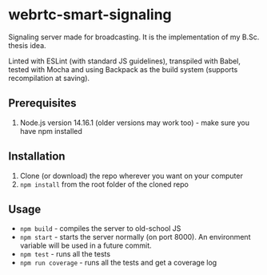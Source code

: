 # webrtc-smart-signaling
Signaling server made for broadcasting. It is the implementation of my B.Sc. thesis idea.

Linted with ESLint (with standard JS guidelines), transpiled with Babel, tested with Mocha and using Backpack as the build system (supports recompilation at saving).

## Prerequisites
1. Node.js version 14.16.1 (older versions may work too) - make sure you have npm installed

## Installation
1. Clone (or download) the repo wherever you want on your computer
2. ``npm install`` from the root folder of the cloned repo

## Usage
- ``npm build`` - compiles the server to old-school JS
- ``npm start`` - starts the server normally (on port 8000). An environment variable will be used in a future commit.
- ``npm test`` - runs all the tests
- ``npm run coverage`` - runs all the tests and get a coverage log 
